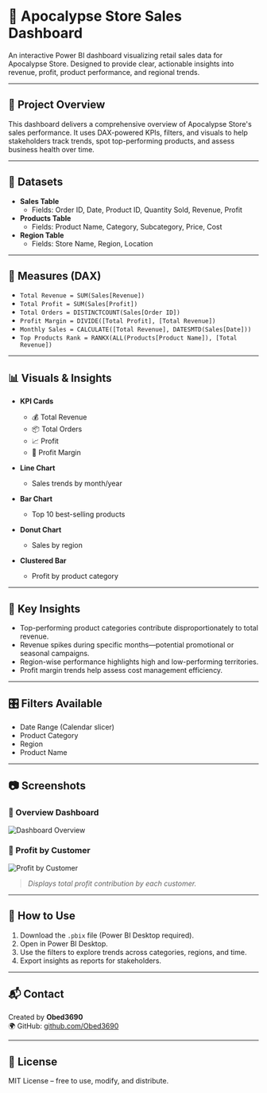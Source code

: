 
# 🧾 Apocalypse Store Sales Dashboard

An interactive Power BI dashboard visualizing retail sales data for Apocalypse Store. Designed to provide clear, actionable insights into revenue, profit, product performance, and regional trends.

---

## 📌 Project Overview

This dashboard delivers a comprehensive overview of Apocalypse Store's sales performance. It uses DAX-powered KPIs, filters, and visuals to help stakeholders track trends, spot top-performing products, and assess business health over time.

---

## 📁 Datasets

- **Sales Table**
  - Fields: Order ID, Date, Product ID, Quantity Sold, Revenue, Profit
- **Products Table**
  - Fields: Product Name, Category, Subcategory, Price, Cost
- **Region Table**
  - Fields: Store Name, Region, Location

---

## 📐 Measures (DAX)

- `Total Revenue = SUM(Sales[Revenue])`
- `Total Profit = SUM(Sales[Profit])`
- `Total Orders = DISTINCTCOUNT(Sales[Order ID])`
- `Profit Margin = DIVIDE([Total Profit], [Total Revenue])`
- `Monthly Sales = CALCULATE([Total Revenue], DATESMTD(Sales[Date]))`
- `Top Products Rank = RANKX(ALL(Products[Product Name]), [Total Revenue])`

---

## 📊 Visuals & Insights

- **KPI Cards**
  - 💰 Total Revenue
  - 📦 Total Orders
  - 📈 Profit
  - 🧮 Profit Margin

- **Line Chart**
  - Sales trends by month/year

- **Bar Chart**
  - Top 10 best-selling products

- **Donut Chart**
  - Sales by region

- **Clustered Bar**
  - Profit by product category

---

## 🎯 Key Insights

- Top-performing product categories contribute disproportionately to total revenue.
- Revenue spikes during specific months—potential promotional or seasonal campaigns.
- Region-wise performance highlights high and low-performing territories.
- Profit margin trends help assess cost management efficiency.

---

## 🎛️ Filters Available

- Date Range (Calendar slicer)
- Product Category
- Region
- Product Name

---

## 📷 Screenshots

### 📌 Overview Dashboard  
![Dashboard Overview](35840b3c-6170-4c1a-ace4-d692cb66797e.png)

### 💼 Profit by Customer  
![Profit by Customer](b86d5c07-1702-4b35-a5af-945fedfa481c.png)  
> *Displays total profit contribution by each customer.*

---

## 🚀 How to Use

1. Download the `.pbix` file (Power BI Desktop required).
2. Open in Power BI Desktop.
3. Use the filters to explore trends across categories, regions, and time.
4. Export insights as reports for stakeholders.

---

## 📬 Contact

Created by **Obed3690**  
🌍 GitHub: [github.com/Obed3690](https://github.com/Obed3690)

---

## 📄 License

MIT License – free to use, modify, and distribute.
